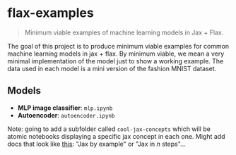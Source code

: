 # flax-examples
> Minimum viable examples of machine learning models in Jax + Flax.

The goal of this project is to produce minimum viable examples for common machine learning models in jax + flax. By minimum viable, we mean a very minimal implementation of the model just to show a working example. The data used in each model is a mini version of the fashion MNIST dataset. 

## Models 

- **MLP image classifier**: `mlp.ipynb`
- **Autoencoder**: `autoencoder.ipynb`

Note: going to add a subfolder called `cool-jax-concepts` which will be atomic notebooks displaying a specific jax concept in each one. Might add docs that look like [this](https://gobyexample.com/): "Jax by example" or "Jax in $n$ steps"... 
